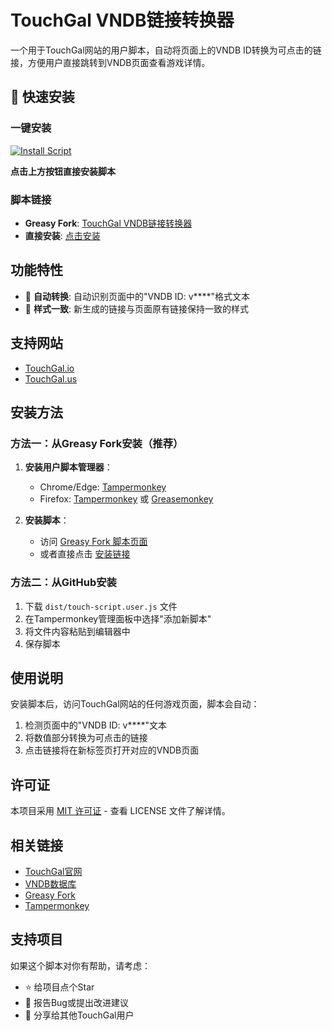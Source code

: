 # TouchGal VNDB链接转换器

一个用于TouchGal网站的用户脚本，自动将页面上的VNDB ID转换为可点击的链接，方便用户直接跳转到VNDB页面查看游戏详情。

## 🚀 快速安装

### 一键安装
[![Install Script](https://img.shields.io/badge/Install-UserScript-brightgreen?style=for-the-badge&logo=tampermonkey)](https://update.greasyfork.org/scripts/541927/TouchGal%20VNDB%E9%93%BE%E6%8E%A5%E8%BD%AC%E6%8D%A2%E5%99%A8.user.js)

**点击上方按钮直接安装脚本**

### 脚本链接
- **Greasy Fork**: [TouchGal VNDB链接转换器](https://greasyfork.org/zh-CN/scripts/541927)
- **直接安装**: [点击安装](https://update.greasyfork.org/scripts/541927/TouchGal%20VNDB%E9%93%BE%E6%8E%A5%E8%BD%AC%E6%8D%A2%E5%99%A8.user.js)

## 功能特性

- 🔗 **自动转换**: 自动识别页面中的"VNDB ID: v****"格式文本
- 🎨 **样式一致**: 新生成的链接与页面原有链接保持一致的样式

## 支持网站

- [TouchGal.io](https://www.touchgal.io/)
- [TouchGal.us](https://www.touchgal.us/)

## 安装方法

### 方法一：从Greasy Fork安装（推荐）

1. **安装用户脚本管理器**：
   - Chrome/Edge: [Tampermonkey](https://chrome.google.com/webstore/detail/tampermonkey/dhdgffkkebhmkfjojejmpbldmpobfkfo)
   - Firefox: [Tampermonkey](https://addons.mozilla.org/en-US/firefox/addon/tampermonkey/) 或 [Greasemonkey](https://addons.mozilla.org/en-US/firefox/addon/greasemonkey/)

2. **安装脚本**：
   - 访问 [Greasy Fork 脚本页面](https://greasyfork.org/zh-CN/scripts/541927)
   - 或者直接点击 [安装链接](https://update.greasyfork.org/scripts/541927/TouchGal%20VNDB%E9%93%BE%E6%8E%A5%E8%BD%AC%E6%8D%A2%E5%99%A8.user.js)

### 方法二：从GitHub安装

1. 下载 `dist/touch-script.user.js` 文件
2. 在Tampermonkey管理面板中选择"添加新脚本"
3. 将文件内容粘贴到编辑器中
4. 保存脚本

## 使用说明

安装脚本后，访问TouchGal网站的任何游戏页面，脚本会自动：

1. 检测页面中的"VNDB ID: v****"文本
2. 将数值部分转换为可点击的链接
3. 点击链接将在新标签页打开对应的VNDB页面

## 许可证

本项目采用 [MIT 许可证](LICENSE) - 查看 LICENSE 文件了解详情。

## 相关链接

- [TouchGal官网](https://www.touchgal.io/)
- [VNDB数据库](https://vndb.org/)
- [Greasy Fork](https://greasyfork.org/)
- [Tampermonkey](https://www.tampermonkey.net/)

## 支持项目

如果这个脚本对你有帮助，请考虑：
- ⭐ 给项目点个Star
- 🐛 报告Bug或提出改进建议
- 📢 分享给其他TouchGal用户 